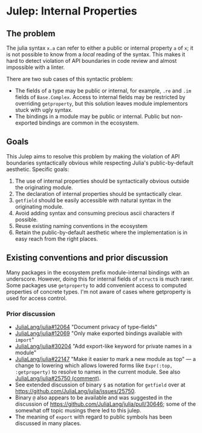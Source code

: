 # Julep: Internal Properties

## The problem

The julia syntax `x.a` can refer to either a public or internal property `a` of `x`; it is not possible to know from a *local* reading of the syntax. This makes it hard to detect violation of API boundaries in code review and almost impossible with a linter.

There are two sub cases of this syntactic problem:
* The fields of a type may be public or internal, for example, `.re` and `.im` fields of `Base.Complex`. Access to internal fields may be restricted by overriding `getproperty`, but this solution leaves module implementors stuck with ugly syntax.
* The bindings in a module may be public or internal. Public but non-exported bindings are common in the ecosystem.

## Goals

This Julep aims to resolve this problem by making the violation of API boundaries syntactically obvious while respecting Julia's public-by-default aesthetic. Specific goals:

1. The use of internal properties should be syntactically obvious outside the originating module.
2. The declaration of internal properties should be syntactically clear.
3. `getfield` should be easily accessible with natural syntax in the originating module.
4. Avoid adding syntax and consuming precious ascii characters if possible.
5. Reuse existing naming conventions in the ecosystem
6. Retain the public-by-default aesthetic where the implementation is in easy reach from the right places.

## Existing conventions and prior discussion

Many packages in the ecosystem prefix module-internal bindings with an underscore. However, doing this for internal fields of `struct`s is much rarer. Some packages use `getproperty` to add convenient access to computed properties of concrete types. I'm not aware of cases where getproperty is used for access control.

### Prior discussion

* [JuliaLang/julia#12064](https://github.com/JuliaLang/julia/issues/12064) "Document privacy of type-fields"
* [JuliaLang/julia#12069](https://github.com/JuliaLang/julia/issues/12069) "Only make exported bindings available with `import`"
* [JuliaLang/julia#30204](https://github.com/JuliaLang/julia/issues/30204) "Add export-like keyword for private names in a module"
* [JuliaLang/julia#22147](https://github.com/JuliaLang/julia/pull/22147) "Make it easier to mark a new module as top" — a change to lowering which allows lowered forms like `Expr(:top, :getproperty)` to resolve to names in the current module.  See also [JuliaLang/julia#25750 (comment)](https://github.com/JuliaLang/julia/issues/25750#issuecomment-360840183).
* See extended discussion of binary `$` as notation for `getfield` over at https://github.com/JuliaLang/julia/issues/25750.
* Binary `@` also appears to be available and was suggested in the discussion of https://github.com/JuliaLang/julia/pull/30646; some of the somewhat off topic musings there led to this julep.
* The meaning of `export` with regard to public symbols has been discussed in many places.
